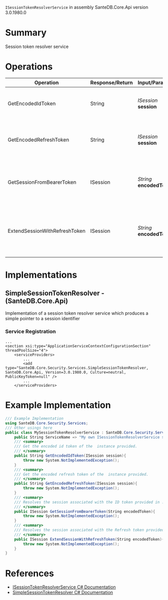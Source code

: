 `ISessionTokenResolverService` in assembly SanteDB.Core.Api version 3.0.1980.0

# Summary
Session token resolver service

# Operations

|Operation|Response/Return|Input/Parameter|Description|
|-|-|-|-|
|GetEncodedIdToken|String|*ISession* **session**|Get the encoded id token of the  instance provided.|
|GetEncodedRefreshToken|String|*ISession* **session**|Get the encoded refresh token of the  instance provided.|
|GetSessionFromBearerToken|ISession|*String* **encodedToken**|Resolves the session associated with the ID token provided in .|
|ExtendSessionWithRefreshToken|ISession|*String* **encodedToken**|Resolves the session associated with the Refresh token provided in .|

# Implementations


## SimpleSessionTokenResolver - (SanteDB.Core.Api)
Implementation of a session token resolver service which produces a simple pointer to a session identifier

### Service Registration
```markup
...
<section xsi:type="ApplicationServiceContextConfigurationSection" threadPoolSize="4">
	<serviceProviders>
		...
		<add type="SanteDB.Core.Security.Services.SimpleSessionTokenResolver, SanteDB.Core.Api, Version=3.0.1980.0, Culture=neutral, PublicKeyToken=null" />
		...
	</serviceProviders>
```
# Example Implementation
```csharp
/// Example Implementation
using SanteDB.Core.Security.Services;
/// Other usings here
public class MySessionTokenResolverService : SanteDB.Core.Security.Services.ISessionTokenResolverService { 
	public String ServiceName => "My own ISessionTokenResolverService service";
	/// <summary>
	/// Get the encoded id token of the  instance provided.
	/// </summary>
	public String GetEncodedIdToken(ISession session){
		throw new System.NotImplementedException();
	}
	/// <summary>
	/// Get the encoded refresh token of the  instance provided.
	/// </summary>
	public String GetEncodedRefreshToken(ISession session){
		throw new System.NotImplementedException();
	}
	/// <summary>
	/// Resolves the session associated with the ID token provided in .
	/// </summary>
	public ISession GetSessionFromBearerToken(String encodedToken){
		throw new System.NotImplementedException();
	}
	/// <summary>
	/// Resolves the session associated with the Refresh token provided in .
	/// </summary>
	public ISession ExtendSessionWithRefreshToken(String encodedToken){
		throw new System.NotImplementedException();
	}
}
```

# References

* [ISessionTokenResolverService C# Documentation](http://santesuite.org/assets/doc/net/html/T_SanteDB_Core_Security_Services_ISessionTokenResolverService.htm)
* [SimpleSessionTokenResolver C# Documentation](http://santesuite.org/assets/doc/net/html/T_SanteDB_Core_Security_Services_SimpleSessionTokenResolver.htm)
